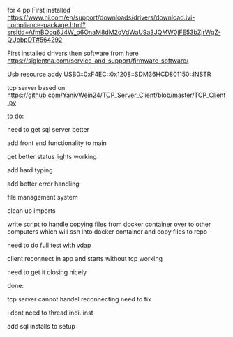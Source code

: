 

for 4 pp
First installed
https://www.ni.com/en/support/downloads/drivers/download.ivi-compliance-package.html?srsltid=AfmBOoq6J4W_o6OnaM8dM2qVdWaU9a3JQMW0jFE53bZjrWgZ-QUobpDT#564292

First installed drivers then software from here
https://siglentna.com/service-and-support/firmware-software/ 


Usb resource addy
USB0::0xF4EC::0x1208::SDM36HCD801150::INSTR

tcp server based on 
https://github.com/YanivWein24/TCP_Server_Client/blob/master/TCP_Client.py


to do:

need to get sql server better

add front end functionality to main

get better status lights working

add hard typing 

add better error handling

file management system

clean up imports

write script to handle copying files from docker container over to other computers which will ssh into docker container and copy files to repo

need to do full test with vdap

client reconnect in app and starts without tcp working

need to get it closing nicely

done:

tcp server cannot handel reconnecting need to fix

i dont need to thread indi. inst 

add sql installs to setup